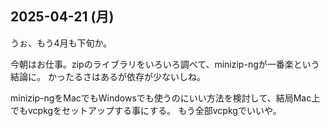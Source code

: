 ## 2025-04-21 (月)

うぉ、もう4月も下旬か。

今朝はお仕事。zipのライブラリをいろいろ調べて、minizip-ngが一番楽という結論に。
かったるさはあるが依存が少ないしね。

minizip-ngをMacでもWindowsでも使うのにいい方法を検討して、結局Mac上でもvcpkgをセットアップする事にする。
もう全部vcpkgでいいや。